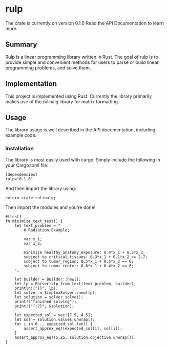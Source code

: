 # rulp
The crate is currently on version 0.1.0
Read the API Documentation to learn more.

## Summary
Rulp is a linear programming library written in Rust.
The goal of rulp is to provide simple and convenient methods for users to parse or build linear programming problems, and solve them.

## Implementation
This project is implemented using Rust.
Currently the library primarily makes use of the rulinalg library for matrix formatting.

## Usage
The library usage is well described in the API documentation, including example code.

### Installation
The library is most easily used with cargo. Simply include the following in your Cargo.toml file:
```
[dependencies]
rulp="0.1.0"
```
And then import the library using:
```
extern crate rulinalg;
```
Then import the modules and you're done!
```
#[test]
fn minimize_text_test() {
	let text_problem = "	
		# Radiation Example;

		var x_1;
		var x_2;

		minimize healthy_anatomy_exposure: 0.4*x_1 + 0.5*x_2;
		subject to critical_tissues: 0.3*x_1 + 0.1*x_2 <= 2.7;
		subject to tumor_region: 0.5*x_1 + 0.5*x_2 == 6;
		subject to tumor_center: 0.6*x_1 + 0.4*x_2 >= 6;
	";

	let builder = Builder::new();
	let lp = Parser::lp_from_text(text_problem, builder);
	println!("{}", lp);
	let solver = SimplexSolver::new(lp);
	let solution = solver.solve();
	print!("finished solving");
	print!("{:?}", &solution);

	let expected_sol = vec![7.5, 4.5];
	let sol = solution.values.unwrap();
	for i in 0 .. expected_sol.len() {
		assert_approx_eq!(expected_sol[i], sol[i]);
	}
	assert_approx_eq!(5.25, solution.objective.unwrap());
}
```
